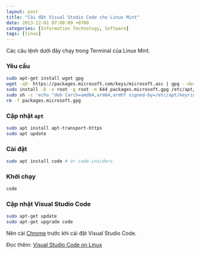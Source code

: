 ```yaml
---
layout: post
title: "Cài đặt Visual Studio Code cho Linux Mint"
date: 2013-12-01 07:08:09 +0700
categories: [Information Technology, Software]
tags: [linux]
---
```


Các câu lệnh dưới đây chạy trong Terminal của Linux Mint.  

### Yêu cầu
```bash
sudo apt-get install wget gpg
wget -qO- https://packages.microsoft.com/keys/microsoft.asc | gpg --dearmor > packages.microsoft.gpg
sudo install -D -o root -g root -m 644 packages.microsoft.gpg /etc/apt/keyrings/packages.microsoft.gpg
sudo sh -c 'echo "deb [arch=amd64,arm64,armhf signed-by=/etc/apt/keyrings/packages.microsoft.gpg] https://packages.microsoft.com/repos/code stable main" > /etc/apt/sources.list.d/vscode.list'
rm -f packages.microsoft.gpg
```  

### Cập nhật `apt`
```bash
sudo apt install apt-transport-https
sudo apt update
```  

### Cài đặt
```bash
sudo apt install code # or code-insiders
```  

### Khởi chạy
```bash
code
```  

### Cập nhật Visual Studio Code
```bash
sudo apt-get update
sudo apt-get upgrade code
```  

Nên cài [Chrome](https://dl.google.com/linux/direct/google-chrome-stable_current_amd64.deb) trước khi cài đặt Visual Studio Code.  

Đọc thêm: [Visual Studio Code on Linux](https://code.visualstudio.com/docs/setup/linux)  
